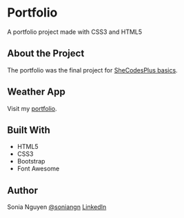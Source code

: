 # Portfolio
A portfolio project made with CSS3 and HTML5

## About the Project
The portfolio was the final project for [SheCodesPlus basics](https://www.shecodes.io/workshops).

## Weather App

Visit my [portfolio](https://resilient-sopapillas-986ccf.netlify.app/).

## Built With

* HTML5 
* CSS3
* Bootstrap
* Font Awesome

## Author

Sonia Nguyen
[@soniangn](https://github.com/soniangn)
[LinkedIn](https://www.linkedin.com/in/nguyensonia/)
